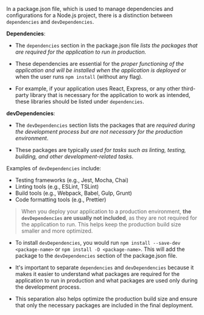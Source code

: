 In a package.json file, which is used to manage dependencies and configurations for a Node.js project, there is a distinction between `dependencies` and `devDependencies`.

**Dependencies**:

- The `dependencies` section in the package.json file _lists the packages that are required for the application to run in production._

- These dependencies are essential for the _proper functioning of the application and will be installed when the application is deployed_ or when the user runs `npm install` (without any flag).

- For example, if your application uses React, Express, or any other third-party library that is necessary for the application to work as intended, these libraries should be listed under `dependencies`.

**devDependencies**:

- The `devDependencies` section lists the packages that are _required during the development process but are not necessary for the production environment_.

- These packages are typically _used for tasks such as linting, testing, building, and other development-related tasks_.

Examples of `devDependencies` include:

- Testing frameworks (e.g., Jest, Mocha, Chai)
- Linting tools (e.g., ESLint, TSLint)
- Build tools (e.g., Webpack, Babel, Gulp, Grunt)
- Code formatting tools (e.g., Prettier)

> When you deploy your application to a production environment, **the `devDependencies` are usually not included**, as they are not required for the application to run. This helps keep the production build size smaller and more optimized.

- To install `devDependencies`, you would run `npm install --save-dev <package-name>` or `npm install -D <package-name>`. This will add the package to the `devDependencies` section of the package.json file.

- It's important to separate `dependencies` and `devDependencies` because it makes it easier to understand what packages are required for the application to run in production and what packages are used only during the development process.
- This separation also helps optimize the production build size and ensure that only the necessary packages are included in the final deployment.
